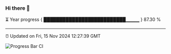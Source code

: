 ### Hi there 👋

⏳ Year progress { ██████████████████████████▁▁▁▁ } 87.30 %

---

⏰ Updated on Fri, 15 Nov 2024 12:27:39 GMT

![Progress Bar CI](https://github.com/liununu/liununu/workflows/Progress%20Bar%20CI/badge.svg)
